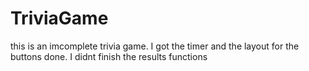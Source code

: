 # TriviaGame
this is an imcomplete trivia game. I got the timer and the layout for the buttons done. 
I didnt finish the results functions